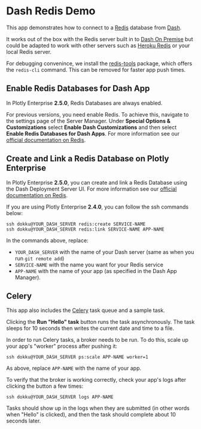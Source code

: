 # Dash Redis Demo

This app demonstrates how to connect to a [Redis](https://redis.io) database
from [Dash](https://plot.ly/dash).

It works out of the box with the Redis server built in to
[Dash On Premise](https://plot.ly/products/on-premise/) but could be adapted
to work with other servers such as
[Heroku Redis](https://elements.heroku.com/addons/heroku-redis) or your
local Redis server.

For debugging convenince, we install the
[redis-tools](https://packages.ubuntu.com/trusty/database/redis-tools)
package, which offers the `redis-cli` command. This can be removed
for faster app push times.

## Enable Redis Databases for Dash App

In Plotly Enterprise **2.5.0**, Redis Databases are always enabled.

For previous versions, you need enable Redis. To achieve this, navigate to the settings page of the Server Manager. Under **Special Options & Customizations** select **Enable Dash Customizations** and then select **Enable Redis Databases for Dash Apps**. For more information see our [official documentation on Redis](https://dash.plot.ly/dash-deployment-server/redis-database).

## Create and Link a Redis Database on Plotly Enterprise

In Plotly Enterprise **2.5.0**, you can create and link a Redis Database using the Dash Deployment Server UI. For more information see our [official documentation on Redis](https://dash.plot.ly/dash-deployment-server/redis-database).

If you are using Plotly Enterprise **2.4.0**, you can follow the ssh commands below:

```
ssh dokku@YOUR_DASH_SERVER redis:create SERVICE-NAME
ssh dokku@YOUR_DASH_SERVER redis:link SERVICE-NAME APP-NAME
```

In the commands above, replace:
* `YOUR_DASH_SERVER` with the name of your Dash server (same as when you run `git remote add`)
* `SERVICE-NAME` with the name you want for your Redis service
* `APP-NAME` with the name of your app (as specified in the Dash App Manager).

## Celery

This app also includes the [Celery](http://docs.celeryproject.org/en/latest/getting-started/introduction.html)
task queue and a sample task.

Clicking the **Run "Hello" task** button runs the task asynchronously. The
task sleeps for 10 seconds then writes the current date and time to a file.

In order to run Celery tasks, a broker needs to be run. To do this, scale
up your app's "worker" process after pushing it:

```
ssh dokku@YOUR_DASH_SERVER ps:scale APP-NAME worker=1
```

As above, replace `APP-NAME` with the name of your app.

To verify that the broker is working correctly, check your app's logs after
clicking the button a few times:

```
ssh dokku@YOUR_DASH_SERVER logs APP-NAME
```

Tasks should show up in the logs when they are submitted (in other words
when "Hello" is clicked), and then the task should complete about 10 seconds
later.
